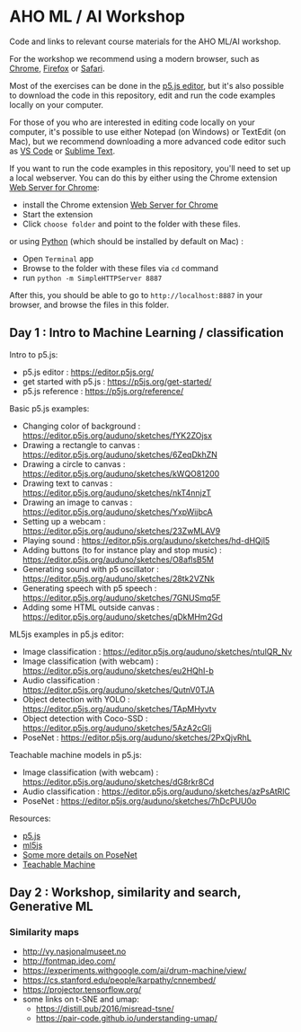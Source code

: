 AHO ML / AI Workshop
====================

Code and links to relevant course materials for the AHO ML/AI workshop.

For the workshop we recommend using a modern browser, such as [Chrome](https://www.google.com/chrome/), [Firefox](https://www.mozilla.org/en-US/firefox/new/) or [Safari](https://www.apple.com/safari/).

Most of the exercises can be done in the [p5.js editor](https://editor.p5js.org/), but it's also possible to download the code in this repository, edit and run the code examples locally on your computer.

For those of you who are interested in editing code locally on your computer, it's possible to use either Notepad (on Windows) or TextEdit (on Mac), but we recommend downloading a more advanced code editor such as [VS Code](https://code.visualstudio.com/) or [Sublime Text](https://www.sublimetext.com/).

If you want to run the code examples in this repository, you'll need to set up a local webserver. You can do this by either using the Chrome extension [Web Server for Chrome](https://chrome.google.com/webstore/detail/web-server-for-chrome/ofhbbkphhbklhfoeikjpcbhemlocgigb?hl=en):

* install the Chrome extension [Web Server for Chrome](https://chrome.google.com/webstore/detail/web-server-for-chrome/ofhbbkphhbklhfoeikjpcbhemlocgigb?hl=en)
* Start the extension
* Click `choose folder` and point to the folder with these files.

or using [Python](https://www.python.org/) (which should be installed by default on Mac) :

* Open `Terminal` app
* Browse to the folder with these files via `cd` command
* run `python -m SimpleHTTPServer 8887`

After this, you should be able to go to `http://localhost:8887` in your browser, and browse the files in this folder.

## Day 1 : Intro to Machine Learning / classification

Intro to p5.js:
* p5.js editor : https://editor.p5js.org/
* get started with p5.js : https://p5js.org/get-started/
* p5.js reference : https://p5js.org/reference/

Basic p5.js examples:
* Changing color of background : https://editor.p5js.org/auduno/sketches/fYK2ZOjsx
* Drawing a rectangle to canvas : https://editor.p5js.org/auduno/sketches/6ZeqDkhZN
* Drawing a circle to canvas : https://editor.p5js.org/auduno/sketches/kWQO81200
* Drawing text to canvas : https://editor.p5js.org/auduno/sketches/nkT4nnjzT
* Drawing an image to canvas : https://editor.p5js.org/auduno/sketches/YxpWijbcA
* Setting up a webcam : https://editor.p5js.org/auduno/sketches/23ZwMLAV9
* Playing sound : https://editor.p5js.org/auduno/sketches/hd-dHQjl5
* Adding buttons (to for instance play and stop music) : https://editor.p5js.org/auduno/sketches/O8aflsB5M
* Generating sound with p5 oscillator : https://editor.p5js.org/auduno/sketches/28tk2VZNk
* Generating speech with p5 speech : https://editor.p5js.org/auduno/sketches/7GNUSmq5F
* Adding some HTML outside canvas : https://editor.p5js.org/auduno/sketches/qDkMHm2Gd

ML5js examples in p5.js editor:
* Image classification : https://editor.p5js.org/auduno/sketches/ntulQR_Nv
* Image classification (with webcam) : https://editor.p5js.org/auduno/sketches/eu2HQhI-b
* Audio classification : https://editor.p5js.org/auduno/sketches/QutnV0TJA
* Object detection with YOLO : https://editor.p5js.org/auduno/sketches/TApMHyvtv
* Object detection with Coco-SSD : https://editor.p5js.org/auduno/sketches/5AzA2cGIj
* PoseNet : https://editor.p5js.org/auduno/sketches/2PxQjvRhL

Teachable machine models in p5.js:
* Image classification (with webcam) : https://editor.p5js.org/auduno/sketches/dG8rkr8Cd
* Audio classification : https://editor.p5js.org/auduno/sketches/azPsAtRlC
* PoseNet : https://editor.p5js.org/auduno/sketches/7hDcPUU0o

Resources:
* [p5.js](https://p5js.org/)
* [ml5js](https://ml5js.org/)
* [Some more details on PoseNet](https://medium.com/tensorflow/real-time-human-pose-estimation-in-the-browser-with-tensorflow-js-7dd0bc881cd5)
* [Teachable Machine](https://teachablemachine.withgoogle.com)

## Day 2 : Workshop, similarity and search, Generative ML

### Similarity maps

* http://vy.nasjonalmuseet.no
* http://fontmap.ideo.com/
* https://experiments.withgoogle.com/ai/drum-machine/view/
* https://cs.stanford.edu/people/karpathy/cnnembed/
* https://projector.tensorflow.org/
* some links on t-SNE and umap:
    * https://distill.pub/2016/misread-tsne/
    * https://pair-code.github.io/understanding-umap/

